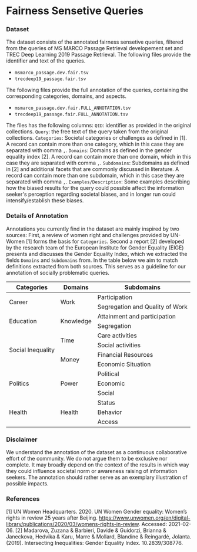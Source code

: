 # Fairness Sensetive Queries

### Dataset

The dataset consists of the annotated fairness sensetive queries, filtered from the queries of MS MARCO Passage Retrieval developement set and TREC Deep Learning 2019 Passage Retrieval. The following files provide the identifier and text of the queries.

- `msmarco_passage.dev.fair.tsv`
- `trecdeep19_passage.fair.tsv`

The following files provide the full annotation of the queries, containing the corresponding categories, domains, and aspects.  
- `msmarco_passage.dev.fair.FULL_ANNOTATION.tsv`
- `trecdeep19_passage.fair.FULL_ANNOTATION.tsv`

The files has the following columns:
`QID`: identifier as provided in the original collections.
`Query`:  the free text of the query taken from the original collections.
`Categories`: Societal categories or challenges as defined in [1]. A record can contain more than one category, which in this case they are separated with comma `,`.
`Domains`: Domains as defined in the gender equality index [2].	A record can contain more than one domain, which in this case they are separated with comma `,`.
`Subdomains`: Subdomains as defined in [2] and additional facets that are commonly discussed in literature. A record can contain more than one subdomain, which in this case they are separated with comma `,`.
`Examples/Description`:  Some examples describing how the biased results for the query could possible affect the information seeker's perception regarding societal biases, and in longer run could intensify/establish these biases.

### Details of Annotation
Annotations you currently find in the dataset are mainly inspired by two sources: First, a review of women right and challenges provided by UN-Women [1] forms the basis for `Categories`. Second a report [2] developed by the research team of the European Institute for Gender Equality (EIGE) presents and discusses the Gender Equality Index, which we extracted the fields `Domains` and `Subdomains` from. In the table below we aim to match definitions extracted from both sources. This serves as a guideline for our annotation of socially problematic queries.

<table>
    <thead>
        <tr>
            <th>Categories</th>
            <th>Domains</th>
            <th>Subdomains</th>
        </tr>
    </thead>
    <tbody>
        <tr>
            <td rowspan=2>Career</td>
            <td rowspan=2>Work</td>
            <td>Participation</td>
        </tr>
        <tr>
            <td>Segregation and Quality of Work</td>
        </tr>
        <tr>
            <td rowspan=2>Education</td>
            <td rowspan=2>Knowledge</td>
            <td>Attainment and participation</td>
        </tr>
        <tr>
            <td>Segregation</td>
        </tr>
        <tr>
            <td rowspan=4>Social Inequality</td>
            <td rowspan=2>Time</td>
            <td>Care activities</td>
        </tr>
        <tr>
            <td>Social activities</td>
        </tr>
        <tr>
            <td rowspan=2>Money</td>
            <td>Financial Resources</td>
        </tr>
        <tr>
            <td>Economic Situation</td>
        </tr>
        <tr>
            <td rowspan=3>Politics</td>
            <td rowspan=3>Power</td>
            <td>Political</td>
        </tr>
        <tr>
            <td>Economic</td>
        </tr>
        <tr>
            <td>Social</td>
        </tr>
        <tr>
            <td rowspan=3>Health</td>
            <td rowspan=3>Health</td>
            <td>Status</td>
        </tr>
        <tr>
            <td>Behavior</td>
        </tr>
        <tr>
            <td>Access</td>
        </tr>
    </tbody>
</table>

### Disclaimer
We understand the annotation of the dataset as a continuous collaborative effort of the community. We do not argue them to be exclusive nor complete. It may broadly depend on the context of the results in which way they could influence societal norm or awareness raising of information seekers. The annotation should rather serve as an exemplary illustration of possible impacts.

### References
[1] UN Women Headquarters. 2020. UN Women Gender equality: Women’s rights in review 25 years after Beijing. https://www.unwomen.org/en/digital-library/publications/2020/03/womens-rights-in-review. Accessed: 2021-02-06.
[2] Madarova, Zuzana & Barbieri, Davide & Guidorzi, Brianna & Janeckova, Hedvika & Karu, Marre & Mollard, Blandine & Reingardė, Jolanta. (2019). Intersecting Inequalities: Gender Equality Index. 10.2839/308776.

